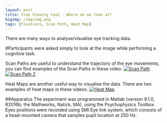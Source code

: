 ```yaml
---
layout: post
title: Free Viewing task - Where do we look at? 
bigimg: /img/img.png
tags: [fixations, Scan Path, Heat Map]
---
```


There are many ways to analyse/visualise eye tracking data. 

#Participants were asked simply to look at the image while performing a cognitive task. 

Scan Paths are useful to understand the trajectory of the eye movements, you can find examples of the Scan Paths in these video. 
[![Scan Path]()](https://vimeo.com/343199822)
[![Scan Path 2]()](https://vimeo.com/343200079)

Heat Maps are another useful way to visualise the data. There are two examples of heat maps in these videos. 
[![Heat Map]()](https://vimeo.com/343199250)

##Apparatus 
The experiment was programmed in Matlab (version 9.1.0, R2016b; the Mathworks, Natick, MA), using the Psychophysics Toolbox. 
Eyes positions were recorded using SMI Eye link system, which consists of a head-mounted camera that samples pupil location at 250 Hz. 
